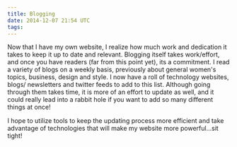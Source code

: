 ```yaml
---
title: Blogging
date: 2014-12-07 21:54 UTC
tags:
---
```


Now that I have my own website, I realize how much work and dedication it takes to keep it up to date and relevant. Blogging itself takes work/effort, and once you have readers (far from this point yet), its a commitment. I read a variety of blogs on a weekly basis, previously about general women's topics, business, design and style. I now have a roll of technology websites, blogs/ newsletters and twitter feeds to add to this list. Although going through them takes time, it is more of an effort to update as well, and it could really lead into a rabbit hole if you want to add so many different things at once!

I hope to utilize tools to keep the updating process more efficient and take advantage of technologies that will make my website more powerful...sit tight!